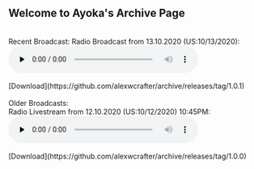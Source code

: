 ## Welcome to Ayoka's Archive Page
<br>
Recent Broadcast:
Radio Broadcast from 13.10.2020 (US:10/13/2020):
<audio controls preload="none" style=" width:375px;">
	<source src="https://github.com/alexwcrafter/archive/releases/download/1.0.1/2020-10-13_21h15m39s.mp3" type="audio/mpeg">
	Your browser does not support the audio element.
</audio><br />
<br>
[Download](https://github.com/alexwcrafter/archive/releases/tag/1.0.1)
<br>
<br>
Older Broadcasts: <br>
Radio Livestream from 12.10.2020 (US:10/12/2020) 10:45PM:
<audio controls preload="none" style=" width:375px;">
	<source src="https://github.com/alexwcrafter/archive/releases/download/1.0.0/2020-10-12_22h40m25s.mp3" type="audio/mpeg">
	Your browser does not support the audio element.
</audio><br />
<br>
[Download](https://github.com/alexwcrafter/archive/releases/tag/1.0.0)
